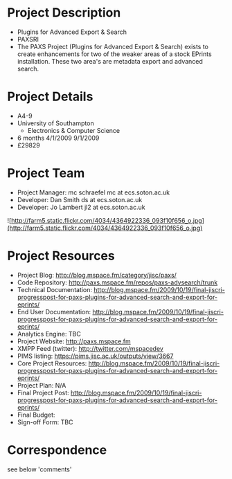 # Project Description #

  * Plugins for Advanced Export & Search
  * PAXSRI
  * The PAXS Project (Plugins for Advanced Export & Search) exists to create enhancements for two of the weaker areas of a stock EPrints installation. These two area's are metadata export and advanced search.

# Project Details #
  * A4-9
  * University of Southampton
    * Electronics & Computer Science
  * 6 months 4/1/2009 9/1/2009
  * £29829

# Project Team #
  * Project Manager: mc schraefel mc at ecs.soton.ac.uk
  * Developer: Dan Smith ds at ecs.soton.ac.uk
  * Developer: Jo Lambert jl2 at ecs.soton.ac.uk

![http://farm5.static.flickr.com/4034/4364922336_093f10f656_o.jpg](http://farm5.static.flickr.com/4034/4364922336_093f10f656_o.jpg)


# Project Resources #

  * Project Blog: http://blog.mspace.fm/category/jisc/paxs/
  * Code Repository: http://paxs.mspace.fm/repos/paxs-advsearch/trunk
  * Technical Documentation: http://blog.mspace.fm/2009/10/19/final-jiscri-progresspost-for-paxs-plugins-for-advanced-search-and-export-for-eprints/
  * End User Documentation: http://blog.mspace.fm/2009/10/19/final-jiscri-progresspost-for-paxs-plugins-for-advanced-search-and-export-for-eprints/
  * Analytics Engine: TBC
  * Project Website: http://paxs.mspace.fm
  * XMPP Feed (twitter): http://twitter.com/mspacedev
  * PIMS listing: https://pims.jisc.ac.uk/outputs/view/3667
  * Core Project Resources: http://blog.mspace.fm/2009/10/19/final-jiscri-progresspost-for-paxs-plugins-for-advanced-search-and-export-for-eprints/
  * Project Plan: N/A
  * Final Project Post: http://blog.mspace.fm/2009/10/19/final-jiscri-progresspost-for-paxs-plugins-for-advanced-search-and-export-for-eprints/
  * Final Budget:
  * Sign-off Form: TBC

# Correspondence #
see below 'comments'